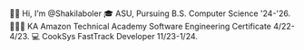 👋🏾 Hi, I’m @Shakilaboler
🎓 ASU, Pursuing B.S. Computer Science '24-'26. 👩🏾‍💻 KA Amazon Technical Academy Software Engineering Certificate 4/22-4/23. 💻 CookSys FastTrack Developer 11/23-1/24.
